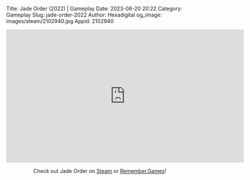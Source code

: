 Title: Jade Order (2022) | Gameplay
Date: 2023-06-20 20:22
Category: Gameplay
Slug: jade-order-2022
Author: Hexadigital
og_image: images/steam/2102940.jpg
Appid: 2102940

<center><iframe src="https://www.youtube.com/embed/szuZEevCqYw?feature=oembed" allow="accelerometer; autoplay; encrypted-media; gyroscope; picture-in-picture" width="640" height="360" frameborder="0"></iframe>

Check out Jade Order on [Steam](https://store.steampowered.com/app/2102940/?curator_clanid=34633900) or [Remember.Games](https://remember.games/game/6376/jade-order/)!</center>